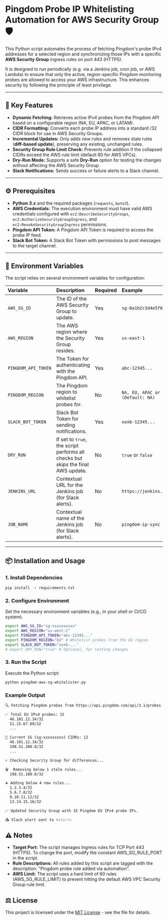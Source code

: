 # Pingdom Probe IP Whitelisting Automation for AWS Security Group🛡️

This Python script automates the process of fetching Pingdom's probe IPv4 addresses for a selected region and synchronizing those IPs with a specific **AWS Security Group** ingress rules on port 443 (HTTPS).

It is designed to run periodically (e.g. via a Jenkins job, cron job, or AWS Lambda) to ensure that only the active, region-specific Pingdom monitoring probes are allowed to access your AWS infrastructure. This enhances security by following the principle of least privilege.

***

## 🚀 Key Features

* **Dynamic Fetching:** Retrieves active IPv4 probes from the Pingdom API based on a configurable region (NA, EU, APAC, or LATAM).
* **CIDR Formatting:** Converts each probe IP address into a standard /32 CIDR block for use in AWS Security Groups.
* **Incremental Updates:** Only adds new rules and removes stale rules (**diff-based update**), preserving any existing, unchanged rules.
* **Security Group Rule Limit Check:** Prevents rule addition if the collapsed CIDRs exceed the AWS rule limit (default 60 for AWS VPCs).
* **Dry-Run Mode:** Supports a safe **Dry-Run** option for testing the changes without affecting the AWS Security Group.
* **Slack Notifications:** Sends success or failure alerts to a Slack channel.

***

## ⚙️ Prerequisites

-  **Python 3.x** and the required packages (`requests`, `boto3`).
-  **AWS Credentials:** The execution environment must have valid AWS credentials configured with `ec2:DescribeSecurityGroups`, `ec2:AuthorizeSecurityGroupIngress`, and `ec2:RevokeSecurityGroupIngress` permissions.
-  **Pingdom API Token:** A Pingdom API Token is required to access the probe IP feed.
-  **Slack Bot Token:** A Slack Bot Token with permissions to post messages to the target channel.

***

## 📝 Environment Variables

The script relies on several environment variables for configuration:

| Variable | Description | Required | Example |
| :--- | :--- | :--- | :--- |
| `AWS_SG_ID` | The ID of the AWS Security Group to update. | Yes | `sg-0a1b2c3d4e5f6g7h8` |
| `AWS_REGION` | The AWS region where the Security Group resides. | Yes | `us-east-1` |
| `PINGDOM_API_TOKEN` | The Token for authenticating with the Pingdom API. | Yes | `abc-12345...` |
| `PINGDOM_REGION` | The Pingdom region to whitelist probes for. | No | `NA, EU, APAC or LATAM (Default: NA)` |
| `SLACK_BOT_TOKEN` | Slack Bot Token for sending notifications. | Yes | `xoxb-12345...` |
| `DRY_RUN` | If set to `true`, the script performs all checks but *skips* the final AWS update. | No | `true` or `false` |
| `JENKINS_URL` | Contextual URL for the Jenkins job (for Slack alerts). | No | `https://jenkins.mycompany.com` |
| `JOB_NAME` | Contextual name of the Jenkins job (for Slack alerts). | No | `pingdom-ip-sync` |

***

## 📦 Installation and Usage

### 1. Install Dependencies

```bash
pip install -r requirements.txt
```

### 2. Configure Environment
Set the necessary environment variables (e.g., in your shell or CI/CD system).
```bash
export AWS_SG_ID="sg-xxxxxxxxxx"
export AWS_REGION="us-west-2"
export PINGDOM_API_TOKEN="abc-12345..."
export PINGDOM_REGION="EU" # Whitelist probes from the EU region
export SLACK_BOT_TOKEN="xoxb-..."
# export DRY_RUN="true" # Optional, for testing changes
```

### 3. Run the Script
Execute the Python script:
```bash
python pingdom-aws-sg-whitelister.py
```

### Example Output
```bash
🔍 Fetching Pingdom probes from https://api.pingdom.com/api/3.1/probes ...

✅ Total EU IPv4 probes: 15
  46.101.12.34/32
  51.15.67.89/32
  ...

🔑 Current SG (sg-xxxxxxxxx) CIDRs: 12
  46.101.12.34/32
  198.51.100.0/32
  ...

⚡ Checking Security Group for differences...

🗑  Removing below 1 stale rules...
  198.51.100.0/32

➕ Adding below 4 new rules...
  1.2.3.4/32
  5.6.7.8/32
  9.10.11.12/32
  13.14.15.16/32

✅ Updated Security Group with 15 Pingdom EU IPv4 probe IPs.

📤 Slack alert sent to #alerts
```

## ⚠️ Notes
* **Target Port:** The script manages Ingress rules for TCP Port 443 (HTTPS). To change the port, modify the constant AWS_SG_RULE_PORT in the script.
* **Rule Descriptions:** All rules added by this script are tagged with the description: "Pingdom probe rule added via automation".
* **AWS Limit:** The script uses a hard limit of 60 rules (AWS_SG_RULE_LIMIT) to prevent hitting the default AWS VPC Security Group rule limit.

## ⚖️ License
This project is licensed under the [MIT License](LICENSE) - see the file for details.
